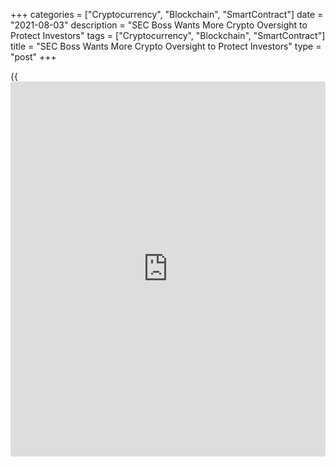 +++
categories = ["Cryptocurrency", "Blockchain", "SmartContract"]
date = "2021-08-03"
description = "SEC Boss Wants More Crypto Oversight to Protect Investors"
tags = ["Cryptocurrency", "Blockchain", "SmartContract"]
title = "SEC Boss Wants More Crypto Oversight to Protect Investors"
type = "post"
+++

{{<iframe id="large-banner" src="https://www.bounty.group/#slide=25.0" width="100%" height="600" scrolling="no" style="border: 0px solid rgb(216, 221, 230); border-radius: 3px;">}}

![New SEC Boss Wants More Crypto Oversight to Protect Investors][1]

It’s become a parlor game in Washington, on Wall Street, and in Silicon
Valley to figure out where U.S. Securities and Exchange Commission Chair
Gary Gensler stands on cryptocurrencies. Industry lobbyists tune in when
he testifies before Congress. Lawyers parse his speeches. Goldman Sachs
Group Inc. wealth advisers recently boasted in a research report about
looking for clues in 29 hours of the Blockchain and Money course he
developed at the Massachusetts Institute of Technology. That’s an
arduous but perhaps not novel undertaking, since videos of the classes
have garnered millions of views online, something that amazes even
Gensler.

In his first extensive interview about the digital money craze, Gensler
signaled that his deep interest in the subject doesn’t mean he’s
simpatico with the hands-off oversight approach that many enthusiasts
would like to see. Policymakers have struggled with [how to](https://www.playgroundfx.com/blog/forex-trading-how-to/) respond to
the mostly unregulated $1.6 trillion market, which has seen explosive
growth and wild price swings. Gensler is contemplating a robust
oversight regime, centered on establishing safeguards for the millions
of [investor](https://www.fintechee.com/tutorial-for-forex-trading/investor-mode/)s who’ve been stocking their portfolios with tokens. “While
I’m neutral on the technology, even intrigued—I spent three years
teaching it, leaning into it—I’m not neutral about [investor](https://www.fintechee.com/tutorial-for-forex-trading/investor-mode/) protection,”
says Gensler, who on Tuesday will give a speech about crypto at the
Aspen Security Forum. “If somebody wants to speculate, that’s their
choice, but we have a role as a nation to protect those [investor](https://www.fintechee.com/tutorial-for-forex-trading/investor-mode/)s
against [fraud](https://www.letsplayfx.com/blog/cryptocurrency-fraud/).”

Gensler has asked Congress to pass a law that could give the agency the
legal authority to monitor crypto exchanges, but he says the SEC’s
powers are already broad. There’s been much discussion over the years
about which kinds of digital assets fall under the SEC’s purview. Some
such as Bitcoin that act like currencies are considered commodities, not
securities. But there are thousands of other coins, and Gensler believes
most are unregistered securities that must comply with SEC rules.

_Source:[FXPro][2]_

   1. /files/downloads/c/2/b/c2bd663eca64fda8772b9c883c4024c7_9587dc40a513fc086197a02383568187.jpg
   2. /geturl/index/e8b72d51692f3adf15e1c5ca5f0968932a4bc64a/